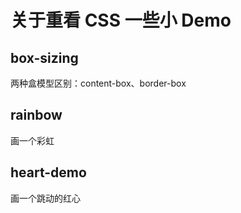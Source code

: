 # 关于重看 CSS 一些小 Demo

## box-sizing
两种盒模型区别：content-box、border-box

## rainbow
画一个彩虹

## heart-demo
画一个跳动的红心